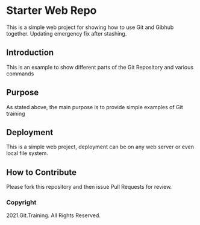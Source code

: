 # Starter Web Repo

This is a simple web project for showing how to use Git and Gibhub together.
Updating emergency fix after stashing.

## Introduction
This is an example to show different parts of the Git Repository and various commands 

## Purpose

As stated above, the main purpose is to provide simple examples of Git training

## Deployment
This is a simple web project, deployment can be on any web server or even local file system.

## How to Contribute
Please fork this repository and then issue Pull Requests for review.

### Copyright 
2021.Git.Training. All Rights Reserved.

